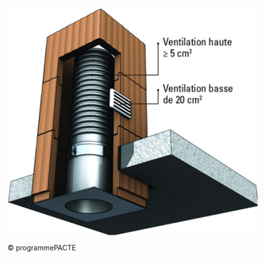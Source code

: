 ![](<images/Appareil de chauffage divisé à bûches - Installation du conduit de fumée - 24/_page_0_Picture_0.jpeg>)

© programmePACTE